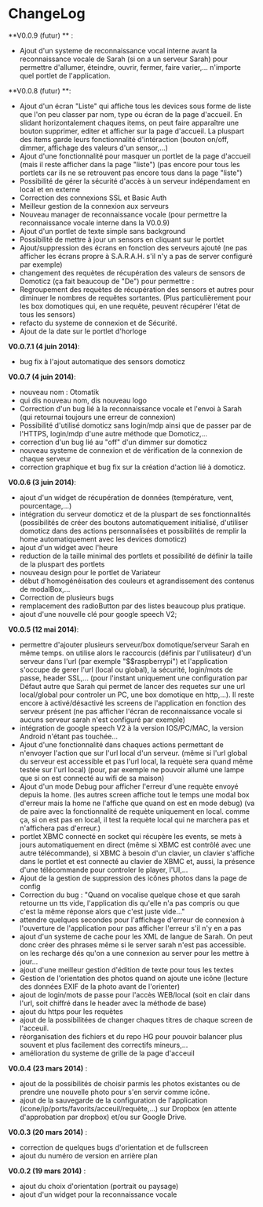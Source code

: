 ChangeLog
=========
**V0.0.9 (futur) ** :
 - Ajout d'un systeme de reconnaissance vocal interne avant la reconnaissance vocale de Sarah (si on a un serveur Sarah) pour permettre d'allumer, éteindre, ouvrir, fermer, faire varier,... n'importe quel portlet de l'application.
 
**V0.0.8 (futur) **:
 - Ajout d'un écran "Liste" qui affiche tous les devices sous forme de liste que l'on peu classer par nom, type ou écran de la page d'accueil. En slidant horizontalement chaques items, on peut faire apparaître une bouton supprimer, editer et afficher sur la page d'accueil. La pluspart des items garde leurs fonctionnalité d'intéraction (bouton on/off, dimmer, affichage des valeurs d'un sensor,...)
 - Ajout d'une fonctionnalité pour masquer un portlet de la page d'accueil (mais il reste afficher dans la page "liste") (pas encore pour tous les portlets car ils ne se retrouvent pas encore tous dans la page "liste")
 - Possibilité de gérer la sécurité d'accès à un serveur indépendament en local et en externe
 - Correction des connexions SSL et Basic Auth
 - Meilleur gestion de la connexion aux serveurs
 - Nouveau manager de reconnaissance vocale (pour permettre la reconnaissance vocale interne dans la V0.0.9)
 - Ajout d'un portlet de texte simple sans background
 - Possibilité de mettre à jour un sensors en cliquant sur le portlet
 - Ajout/suppression des écrans en fonction des serveurs ajouté (ne pas afficher les écrans propre à S.A.R.A.H. s'il n'y a pas de server configuré par exemple)
 - changement des requètes de récupération des valeurs de sensors de Domoticz (ça fait beaucoup de "De") pour permettre :
 - Regroupement des requètes de récupération des sensors et autres pour diminuer le nombres de requêtes sortantes. (Plus particulièrement pour les box domotiques qui, en une requête, peuvent récupérer l'état de tous les sensors)
 - refacto du systeme de connexion et de Sécurité.
 - Ajout de la date sur le portlet d'horloge
 
**V0.0.7.1 (4 juin 2014)**:
 - bug fix à l'ajout automatique des sensors domoticz
 
**V0.0.7 (4 juin 2014)**:
 - nouveau nom : Otomatik
 - qui dis nouveau nom, dis nouveau logo
 - Correction d'un bug lié à la reconnaissance vocale et l'envoi à Sarah (qui retournai toujours une erreur de connexion)
 - Possibilité d'utilisé domoticz sans login/mdp ainsi que de passer par de l'HTTPS, login/mdp d'une autre méthode que Domoticz,...
 - correction d'un bug lié au "off" d'un dimmer sur domoticz
 - nouveau systeme de connexion et de vérification de la connexion de chaque serveur
 - correction graphique et bug fix sur la création d'action lié à domoticz.

**V0.0.6 (3 juin 2014)**:
 - ajout d'un widget de récupération de données (température, vent, pourcentage,...)
 - intégration du serveur domoticz et de la pluspart de ses fonctionnalités (possibilités de créer des boutons automatiquement initialisé, d'utiliser domoticz dans des actions personnalisées et possibilités de remplir la home automatiquement avec les devices domoticz)
 - ajout d'un widget avec l'heure
 - reduction de la taille minimal des portlets et possibilité de définir la taille de la pluspart des portlets
 - nouveau design pour le portlet de Variateur
 - début d'homogénéisation des couleurs et agrandissement des contenus de modalBox,...
 - Correction de plusieurs bugs
 - remplacement des radioButton par des listes beaucoup plus pratique.
 - ajout d'une nouvelle clé pour google speech V2;
 
**V0.0.5 (12 mai 2014)**:
  - permettre d'ajouter plusieurs serveur/box domotique/serveur Sarah en même temps. on utilise alors le raccourcis (définis par l'utilisateur) d'un serveur dans l'url (par exemple "$$raspberrypi") et l'application s'occupe de gerer l'url (local ou global), la sécurité, login/mots de passe, header SSL,...
  	 (pour l'instant uniquement une configuration par Défaut autre que Sarah qui permet de lancer des requetes sur une url local/global pour controler un PC, une box domotique en http,...). Il reste encore à activé/désactivé les screens de l'application en fonction des serveur présent (ne pas afficher l'écran de reconnaissance vocale si aucuns serveur sarah n'est configuré par exemple)
  - intégration de google speech V2 à la version IOS/PC/MAC, la version Android n'étant pas touchée...
  - Ajout d'une fonctionnalité dans chaques actions permettant de n'envoyer l'action que sur l'url local d'un serveur. (même si l'url global du serveur est accessible et pas l'url local, la requète sera quand même testée sur l'url local) (pour, par exemple ne pouvoir allumé une lampe que si on est connecté au wifi de sa maison)
  - Ajout d'un mode Debug pour afficher l'erreur d'une requète envoyé depuis la home. (les autres screen affiche tout le temps une modal box d'erreur mais la home ne l'affiche que quand on est en mode debug) (va de paire avec la fonctionnalité de requète uniquement en local. comme ça, si on est pas en local, il test la requète local qui ne marchera pas et n'affichera pas d'erreur.)
  - portlet XBMC connecté en socket qui récupère les events, se mets à jours automatiquement en direct (même si XBMC est contrôlé avec une autre télécommande), si XBMC à besoin d'un clavier, un clavier s'affiche dans le portlet et est connecté au clavier de XBMC et, aussi, la présence d'une télécommande pour controler le player, l'UI,...
  - Ajout de la gestion de suppression des icônes photos dans la page de config
  - Correction du bug : "Quand on vocalise quelque chose et que sarah retourne un tts vide, l'application dis qu'elle n'a pas compris ou que c'est la même réponse alors que c'est juste vide..."
  - attendre quelques secondes pour l'affichage d'erreur de connexion à l'ouverture de l'application pour pas afficher l'erreur s'il n'y en a pas
  - ajout d'un systeme de cache pour les XML de langue de Sarah. On peut donc créer des phrases même si le server sarah n'est pas accessible. on les recharge dés qu'on a une connexion au server pour les mettre à jour...
  - ajout d'une meilleur gestion d'édition de texte pour tous les textes
  - Gestion de l'orientation des photos quand on ajoute une icône (lecture des données EXIF de la photo avant de l'orienter)
  - ajout de login/mots de passe pour l'accès WEB/local (soit en clair dans l'url, soit chiffré dans le header avec la méthode de base)
  - ajout du https pour les requètes
  - ajout de la possibilitées de changer chaques titres de chaque screen de l'acceuil.
  - réorganisation des fichiers et du repo HG pour pouvoir balancer plus souvent et plus facilement des correctifs mineurs,...
  - amélioration du systeme de grille de la page d'acceuil
  
**V0.0.4 (23 mars 2014)** :
  - ajout de la possibilités de choisir parmis les photos existantes ou de prendre une nouvelle photo pour s'en servir comme icône.
  - ajout de la sauvegarde de la configuration de l'application (icone/ip/ports/favorits/acceuil/requète,...) sur Dropbox (en attente d'approbation par dropbox) et/ou sur Google Drive.
  
**V0.0.3 (20 mars 2014)** :
  - correction de quelques bugs d'orientation et de fullscreen
  - ajout du numéro de version en arrière plan
 
**V0.0.2 (19 mars 2014)** :
  - ajout du choix d'orientation (portrait ou paysage)
  - ajout d'un widget pour la reconnaissance vocale
